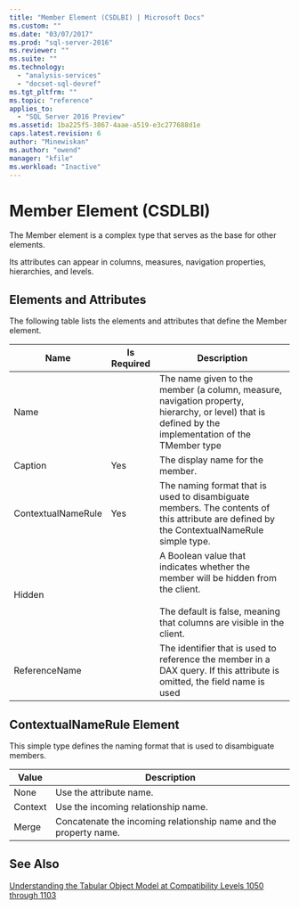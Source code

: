 ```yaml
---
title: "Member Element (CSDLBI) | Microsoft Docs"
ms.custom: ""
ms.date: "03/07/2017"
ms.prod: "sql-server-2016"
ms.reviewer: ""
ms.suite: ""
ms.technology: 
  - "analysis-services"
  - "docset-sql-devref"
ms.tgt_pltfrm: ""
ms.topic: "reference"
applies_to: 
  - "SQL Server 2016 Preview"
ms.assetid: 1ba225f5-3867-4aae-a519-e3c277688d1e
caps.latest.revision: 6
author: "Minewiskan"
ms.author: "owend"
manager: "kfile"
ms.workload: "Inactive"
---
```

# Member Element (CSDLBI)
  The Member element is a complex type that serves as the base for other elements.  
  
 Its attributes can appear in columns, measures, navigation properties, hierarchies, and levels.  
  
## Elements and Attributes  
 The following table lists the elements and attributes that define the Member element.  
  
|Name|Is Required|Description|  
|----------|-----------------|-----------------|  
|Name||The name given to the member (a column, measure, navigation property, hierarchy, or level) that is defined by the implementation of the TMember type|  
|Caption|Yes|The display name for the member.|  
|ContextualNameRule|Yes|The naming format that is used to disambiguate members. The contents of this attribute are defined by the ContextualNameRule simple type.|  
|Hidden||A Boolean value that indicates whether the member will be hidden from the client.<br /><br /> The default is false, meaning that columns are visible in the client.|  
|ReferenceName||The identifier that is used to reference the member in a DAX query. If this attribute is omitted, the field name is used|  
  
## ContextualNameRule Element  
 This simple type defines the naming format that is used to disambiguate members.  
  
|Value|Description|  
|-----------|-----------------|  
|None|Use the attribute name.|  
|Context|Use the incoming relationship name.|  
|Merge|Concatenate the incoming relationship name and the property name.|  
  
## See Also  
 [Understanding the Tabular Object Model at Compatibility Levels 1050 through 1103](../../../analysis-services/tabular-model-programming-compatibility-levels-1050-1103/representation/understanding-tabular-object-model-at-levels-1050-through-1103.md)  
  
  
